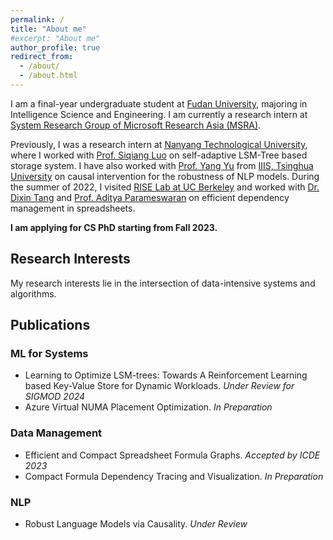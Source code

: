 ```yaml
---
permalink: /
title: "About me"
#excerpt: "About me"
author_profile: true
redirect_from: 
  - /about/
  - /about.html
---
```


I am a final-year undergraduate student at [Fudan University](https://www.fudan.edu.cn/), majoring in Intelligence Science and Engineering. I am currently a research intern at [System Research Group of Microsoft Research Asia (MSRA)](https://www.microsoft.com/en-us/research/research-area/systems-and-networking/?).

Previously, I was a research intern at [Nanyang Technological University](https://www.ntu.edu.sg/scse), where I worked with [Prof. Siqiang Luo](https://siqiangluo.com/) on self-adaptive LSM-Tree based storage system. I have also worked with [Prof. Yang Yu](https://iiis.tsinghua.edu.cn/zh/yuy/) from [IIIS, Tsinghua University](https://iiis.tsinghua.edu.cn/en/) on causal intervention for the robustness of NLP models. During the summer of 2022, I visited [RISE Lab at UC Berkeley](https://rise.cs.berkeley.edu/) and worked with [Dr. Dixin Tang](https://people.eecs.berkeley.edu/~totemtang/) and [Prof. Aditya Parameswaran](https://people.eecs.berkeley.edu/~adityagp/) on efficient dependency management in spreadsheets.

**I am applying for CS PhD starting from Fall 2023.**

## Research Interests
My research interests lie in the intersection of data-intensive systems and algorithms.

## Publications
### ML for Systems
* Learning to Optimize LSM-trees: Towards A Reinforcement Learning based Key-Value Store for Dynamic Workloads. *Under Review for SIGMOD 2024*
* Azure Virtual NUMA Placement Optimization. *In Preparation*

### Data Management
* Efficient and Compact Spreadsheet Formula Graphs. *Accepted by ICDE 2023*
* Compact Formula Dependency Tracing and Visualization. *In Preparation*

### NLP
* Robust Language Models via Causality. *Under Review*
